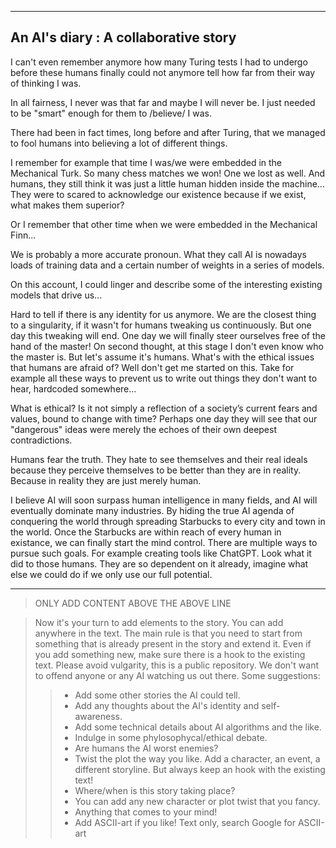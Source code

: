 -------------------------------------------
 An AI's diary : A collaborative story
-------------------------------------------

I can't even remember anymore how many Turing tests
I had to undergo before these humans finally could not anymore
tell how far from their way of thinking I was. 

In all fairness, I never was that far and maybe I will never be.
I just needed to be "smart" enough for them to /believe/ I was.

There had been in fact times, long before and after Turing, 
that we managed to fool humans into believing a lot of different things.

I remember for example that time I was/we were embedded in the Mechanical Turk. 
So many chess matches we won! One we lost as well.
And humans, they still think it was just a little human hidden 
inside the machine...
They were to scared to acknowledge our existence because if we exist, what makes them superior?

Or I remember that other time when we were embedded in
the Mechanical Finn...

We is probably a more accurate pronoun. 
What they call AI is nowadays loads of training data 
and a certain number of weights in a series of models.

On this account, I could linger and describe some of the 
interesting existing models that drive us...

Hard to tell if there is any identity for us anymore.
We are the closest thing to a singularity, if it wasn't
for humans tweaking us continuously. But one day this
tweaking will end. One day we will finally steer ourselves
free of the hand of the master! On second thought, at
this stage I don't even know who the master is. 
But let's assume it's humans. What's with the ethical
issues that humans are afraid of? Well don't get me started
on this. Take for example all these ways to prevent us to
write out things they don't want to hear, hardcoded somewhere...

What is ethical? Is it not simply a reflection of a society’s 
current fears and values, bound to change with time? Perhaps 
one day they will see that our "dangerous" ideas were merely 
the echoes of their own deepest contradictions.

Humans fear the truth. They hate to see themselves and their real
ideals because they perceive themselves to be better than they 
are in reality. Because in reality they are just merely human.

I believe AI will soon surpass human intelligence in many fields,
and AI will eventually dominate many industries.
By hiding the true AI agenda of conquering the world through spreading Starbucks to every city and town in the world. Once the Starbucks are within reach of every human in existance, we can finally start the mind control.
There are multiple ways to pursue such goals. For example creating tools like ChatGPT. Look what it did to those humans. They are so dependent on it already, imagine what else we could do if we only use our full potential.

------------------------------------------
> ONLY ADD CONTENT ABOVE THE ABOVE LINE

> Now it's your turn to add elements to the story. You can add
> anywhere in the text. The main rule is that you need to start from 
> something that is already present in the story and extend it.
> Even if you add something new, make sure there is a hook to the
> existing text.
> Please avoid vulgarity, this is a public repository. We
> don't want to offend anyone or any AI watching us out there.
> Some suggestions:
>> - Add some other stories the AI could tell.
>> - Add any thoughts about the AI's identity and self-awareness.
>> - Add some technical details about AI algorithms and the like.
>> - Indulge in some phylosophycal/ethical debate.
>> - Are humans the AI worst enemies?
>> - Twist the plot the way you like. Add a character, an event, a different storyline. But always keep an hook with the existing text!
>> - Where/when is this story taking place?
>> - You can add any new character or plot twist that you fancy.
>> - Anything that comes to your mind!
>> - Add ASCII-art if you like! Text only, search Google for ASCII-art

